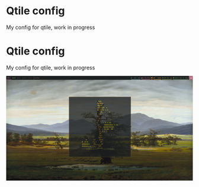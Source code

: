 # Qtile config

My config for qtile, work in progress

# Qtile config

My config for qtile, work in progress

![](https://raw.githubusercontent.com/egujito/qtile/master/cbonsai.png)
